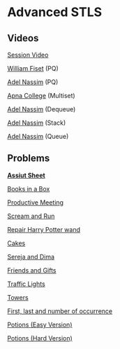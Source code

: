 # Advanced STLS

## Videos

[Session Video](https://drive.google.com/file/d/1RnYjB6KG96ftb5AcWRyAUQJrIgP-zxoT/view?usp=sharing)

[William Fiset](https://www.youtube.com/watch?v=wptevk0bshY&ab_channel=WilliamFiset) (PQ)

[Adel Nassim](https://www.youtube.com/watch?v=0zr0JqSw7ic&ab_channel=AdelNasim) (PQ)

[Apna College](https://www.youtube.com/watch?v=F3Cpo4Cc04A&ab_channel=ApnaCollege) (Multiset)

[Adel Nassim](https://www.youtube.com/watch?v=PPFhtX23oXc&list=PLCInYL3l2AainAE4Xq2kdNGDfG0bys2xp&index=6&ab_channel=AdelNasim) (Dequeue)

[Adel Nassim](https://www.youtube.com/watch?v=9r7IDtX5KS4&list=PLCInYL3l2AainAE4Xq2kdNGDfG0bys2xp&index=14) (Stack)

[Adel Nassim](https://www.youtube.com/watch?v=iLJXB9Daeq8&list=PLCInYL3l2AainAE4Xq2kdNGDfG0bys2xp&index=15) (Queue)

## Problems

[**Assiut Sheet**](https://codeforces.com/group/c3FDl9EUi9/contest/263096)

[Books in a Box](https://codeforces.com/group/u3Ii79X3NY/contest/270796/problem/C)

[Productive Meeting](https://codeforces.com/contest/1579/problem/D)

[Scream and Run](https://codeforces.com/group/p6hc42ieQe/contest/339245/problem/I)

[Repair Harry Potter wand](https://codeforces.com/group/p6hc42ieQe/contest/336575/problem/E)

[Cakes](https://codeforces.com/group/9PTNrhBNKn/contest/337624/problem/A)

[Sereja and Dima](https://codeforces.com/contest/381/problem/A)

[Friends and Gifts](https://codeforces.com/contest/1283/problem/C)

[Traffic Lights](https://codeforces.com/gym/102961/problem/O)

[Towers](https://codeforces.com/gym/102961/problem/N)

[First, last and number of occurrence](https://codeforces.com/group/p6hc42ieQe/contest/297904/problem/B)

[Potions (Easy Version)](https://codeforces.com/problemset/problem/1526/C1)

[Potions (Hard Version)](https://codeforces.com/contest/1526/problem/C2)
